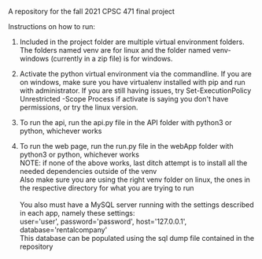 A repository for the fall 2021 CPSC 471 final project

Instructions on how to run:

1. Included in the project folder are multiple virtual environment folders. The folders named venv are for linux and the folder named venv-windows (currently in a zip file) is for windows.
2. Activate the python virtual environment via the commandline. If you are on windows, make sure you have virtualenv installed with pip and run with administrator. If you are still having issues, try Set-ExecutionPolicy Unrestricted -Scope Process if activate is saying you don't have permissions, or try the linux version.
   
3. To run the api, run the api.py file in the API folder with python3 or python, whichever works
4. To run the web page, run the run.py file in the webApp folder with python3 or python, whichever works <br>
   NOTE: if none of the above works, last ditch attempt is to install all the needed dependencies outside of the venv <br>
   Also make sure you are using the right venv folder on linux, the ones in the respective directory for what you are trying to run
<br><br>
You also must have a MySQL server running with the settings described in each app, namely these settings: <br>
   user='user', password='password', host='127.0.0.1', database='rentalcompany'<br>
This database can be populated using the sql dump file contained in the repository

